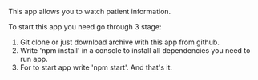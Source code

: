 This app allows you to watch patient information.

To start this app you need go through 3 stage:

1. Git clone or just download archive with this app from github.
2. Write 'npm install' in a console to install all dependencies you need to run app.
3. For to start app write 'npm start'. And that's it.
